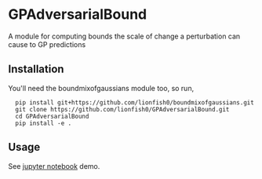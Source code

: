 # GPAdversarialBound
A module for computing bounds the scale of change a perturbation can cause to GP predictions

## Installation

You'll need the boundmixofgaussians module too, so run,

      pip install git+https://github.com/lionfish0/boundmixofgaussians.git
      git clone https://github.com/lionfish0/GPAdversarialBound.git
      cd GPAdversarialBound
      pip install -e .
      
## Usage

See <a href="https://github.com/lionfish0/GPAdversarialBound/blob/master/jupyter/New%20Version.ipynb">jupyter notebook</a> demo.
